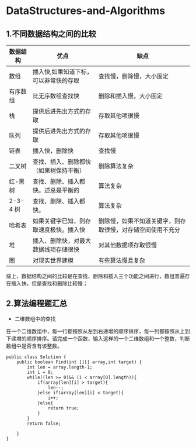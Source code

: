 # DataStructures-and-Algorithms
## 1.不同数据结构之间的比较
| 数据结构       | 优点                                 |        缺点            |
| ---------------|--------------------------------------|------------------------|
| 数组           | 插入快,如果知道下标，可以非常快的存取|查找慢，删除慢，大小固定|
|有序数组        |比无序数组查找快                      |删除和插入慢，大小固定 |
|栈              |提供后进先出方式的存取                |存取其他项很慢         |
|队列            |提供后进先出方式的存取                |存取其他项很慢         |
|链表            |插入快，删除快                        |查找慢                 |
|二叉树          |查找、插入、删除都快（如果树保持平衡）|删除算法复杂           |
|红-黑树         |查找、删除、插入都快。述总是平衡的    |算法复杂               |
|2-3-4 树        |查找、删除、插入都快。                |算法复杂               |
|哈希表          |如果关键字已知，则存取速度极快。插入快|删除慢，如果不知道关键字，则存取很慢，对存储空间使用不充分|
|堆              |插入、删除快，对最大数据线项存储很快  |对其他数据项存取很慢    |
|图              |对现实世界建模                        |有些算法慢且复杂        |

综上，数据结构之间的比较是在查找、删除和插入三个功能之间进行，数组普遍存在插入快，但是查找和删除比较慢；

## 2.算法编程题汇总
- 二维数组中的查找

 在一个二维数组中，每一行都按照从左到右递增的顺序排序，每一列都按照从上到下递增的顺序排序。请完成一个函数，输入这样的一个二维数组和一个整数，判断数组中是否含有该整数。

```
public class Solution {
    public boolean Find(int [][] array,int target) {
        int len = array.length-1;
        int i = 0;
        while((len >= 0)&& (i < array[0].length)){
            if(array[len][i] > target){
                len--;
            }else if(array[len][i] < target){
                i++;
            }else{
                return true;
            }
        }
        return false;

    }
}
```


